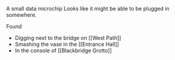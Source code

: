 A small data microchip
Looks like it might be able to be plugged in somewhere.

Found
- Digging next to the bridge on [[West Path]]
- Smashing the vase in the [[Entrance Hall]]
- In the console of [[Blackbridge Grotto]]